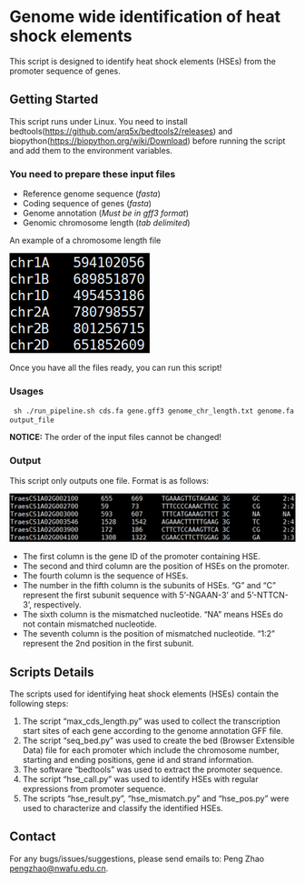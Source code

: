 # Genome wide identification of heat shock elements
This script is designed to identify heat shock elements (HSEs) from the promoter sequence of genes.
## Getting Started
This script runs under Linux.
You need to install bedtools(https://github.com/arq5x/bedtools2/releases) and biopython(https://biopython.org/wiki/Download) before running the script and add them to the environment variables.
### You need to prepare these input files
- Reference genome sequence (*fasta*)
- Coding sequence of genes (*fasta*)
- Genome annotation (*Must be in gff3 format*)
- Genomic chromosome length (*tab delimited*)

An example of a chromosome length file

![blockchain](https://github.com/biozhp/hse/blob/master/images/Fig1.png)

Once you have all the files ready, you can run this script!
     
### Usages
     sh ./run_pipeline.sh cds.fa gene.gff3 genome_chr_length.txt genome.fa output_file

**NOTICE:** The order of the input files cannot be changed!

### Output
This script only outputs one file. Format is as follows:

![blockchain](https://github.com/biozhp/hse/blob/master/images/Fig2.png)

- The first column is the gene ID of the promoter containing HSE.
- The second and third column are the position of HSEs on the promoter.
- The fourth column is the sequence of HSEs.
- The number in the fifth column is the subunits of HSEs. “G” and “C” represent the first subunit sequence with 5’-NGAAN-3’ and 5’-NTTCN-3’, respectively.
- The sixth column is the mismatched nucleotide. “NA” means HSEs do not contain mismatched nucleotide.
- The seventh column is the position of mismatched nucleotide. “1:2” represent the 2nd position in the first subunit.

## Scripts Details
The scripts used for identifying heat shock elements (HSEs) contain the following steps:

1) The script “max_cds_length.py” was used to collect the transcription start sites of each gene according to the genome annotation GFF file.
2) The script “seq_bed.py” was used to create the bed (Browser Extensible Data) file for each promoter which include the chromosome number, starting and ending positions, gene id and strand information.
3) The software “bedtools” was used to extract the promoter sequence.
4) The script “hse_call.py” was used to identify HSEs with regular expressions from promoter sequence.
5) The scripts “hse_result.py”, “hse_mismatch.py” and “hse_pos.py” were used to characterize and classify the identified HSEs.

## Contact
For any bugs/issues/suggestions, please send emails to: Peng Zhao pengzhao@nwafu.edu.cn.
